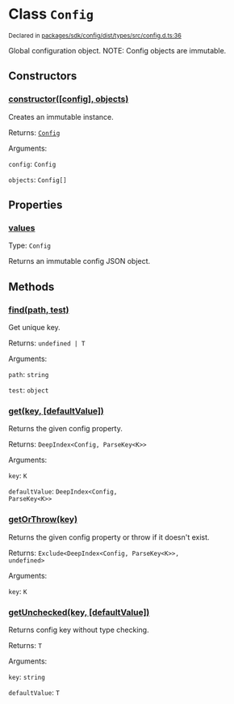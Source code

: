 # Class `Config`
<sub>Declared in [packages/sdk/config/dist/types/src/config.d.ts:36]()</sub>


Global configuration object.
NOTE: Config objects are immutable.

## Constructors
### [constructor(\[config\], objects)]()


Creates an immutable instance.

Returns: <code>[Config](/api/@dxos/client/classes/Config)</code>

Arguments: 

`config`: <code>Config</code>

`objects`: <code>Config[]</code>



## Properties
### [values]()
Type: <code>Config</code>

Returns an immutable config JSON object.


## Methods
### [find(path, test)]()


Get unique key.

Returns: <code>undefined | T</code>

Arguments: 

`path`: <code>string</code>

`test`: <code>object</code>


### [get(key, \[defaultValue\])]()


Returns the given config property.

Returns: <code>DeepIndex&lt;Config, ParseKey&lt;K&gt;&gt;</code>

Arguments: 

`key`: <code>K</code>

`defaultValue`: <code>DeepIndex&lt;Config, ParseKey&lt;K&gt;&gt;</code>


### [getOrThrow(key)]()


Returns the given config property or throw if it doesn't exist.

Returns: <code>Exclude&lt;DeepIndex&lt;Config, ParseKey&lt;K&gt;&gt;, undefined&gt;</code>

Arguments: 

`key`: <code>K</code>


### [getUnchecked(key, \[defaultValue\])]()


Returns config key without type checking.

Returns: <code>T</code>

Arguments: 

`key`: <code>string</code>

`defaultValue`: <code>T</code>


